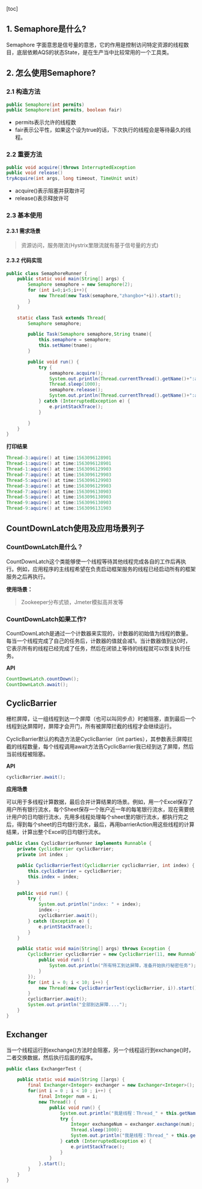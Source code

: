 [toc]

## 1. Semaphore是什么?

Semaphore 字面意思是信号量的意思，它的作用是控制访问特定资源的线程数目，底层依赖AQS的状态State，是在生产当中比较常用的一个工具类。

## 2. 怎么使用Semaphore?

### 2.1 构造方法

```java
public Semaphore(int permits)
public Semaphore(int permits, boolean fair)
```

* permits表示允许的线程数
* fair表示公平性，如果这个设为true的话，下次执行的线程会是等待最久的线程。

### 2.2 重要方法

```java
public void acquire()throws InterruptedException
public void release()
tryAcquire(int args, long timeout, TimeUnit unit)
```

* acquire()表示阻塞并获取许可
* release()表示释放许可

### 2.3 基本使用

#### 2.3.1 需求场景

> 资源访问，服务限流(Hystrix里限流就有基于信号量的方式)

#### 2.3.2 代码实现

```java
public class SemaphoreRunner {
    public static void main(String[] args) {
        Semaphore semaphore = new Semaphore(2);
        for (int i=0;i<5;i++){
            new Thread(new Task(semaphore,"zhangbo+"+i)).start();
        }
    }

    static class Task extends Thread{
        Semaphore semaphore;

        public Task(Semaphore semaphore,String tname){
            this.semaphore = semaphore;
            this.setName(tname);
        }

        public void run() {
            try {
                semaphore.acquire();               
                System.out.println(Thread.currentThread().getName()+":aquire() at time:"+System.currentTimeMillis());
                Thread.sleep(1000);
                semaphore.release();               
                System.out.println(Thread.currentThread().getName()+":aquire() at time:"+System.currentTimeMillis());
            } catch (InterruptedException e) {
                e.printStackTrace();
            }

        }
    }
}
```

**打印结果**

```java
Thread-3:aquire() at time:1563096128901
Thread-1:aquire() at time:1563096128901
Thread-1:aquire() at time:1563096129903
Thread-7:aquire() at time:1563096129903
Thread-5:aquire() at time:1563096129903
Thread-3:aquire() at time:1563096129903
Thread-7:aquire() at time:1563096130903
Thread-5:aquire() at time:1563096130903
Thread-9:aquire() at time:1563096130903
Thread-9:aquire() at time:1563096131903
```



## CountDownLatch使用及应用场景列子

### CountDownLatch是什么？

CountDownLatch这个类能够使一个线程等待其他线程完成各自的工作后再执行。例如，应用程序的主线程希望在负责启动框架服务的线程已经启动所有的框架服务之后再执行。

**使用场景：**

> Zookeeper分布式锁，Jmeter模拟高并发等

### CountDownLatch如果工作?

CountDownLatch是通过一个计数器来实现的，计数器的初始值为线程的数量。每当一个线程完成了自己的任务后，计数器的值就会减1。当计数器值到达0时，它表示所有的线程已经完成了任务，然后在闭锁上等待的线程就可以恢复执行任务。

**API**

```java
CountDownLatch.countDown();
CountDownLatch.await();
```

## CyclicBarrier

栅栏屏障，让一组线程到达一个屏障（也可以叫同步点）时被阻塞，直到最后一个线程到达屏障时，屏障才会开门，所有被屏障拦截的线程才会继续运行。

CyclicBarrier默认的构造方法是CyclicBarrier（int parties），其参数表示屏障拦截的线程数量，每个线程调用await方法告CyclicBarrier我已经到达了屏障，然后当前线程被阻塞。

**API**

```java
cyclicBarrier.await();
```

**应用场景**

可以用于多线程计算数据，最后合并计算结果的场景。例如，用一个Excel保存了用户所有银行流水，每个Sheet保存一个账户近一年的每笔银行流水，现在需要统计用户的日均银行流水，先用多线程处理每个sheet里的银行流水，都执行完之后，得到每个sheet的日均银行流水，最后，再用barrierAction用这些线程的计算结果，计算出整个Excel的日均银行流水。

```java
public class CyclicBarrierRunner implements Runnable {
    private CyclicBarrier cyclicBarrier;
    private int index ;

    public CyclicBarrierTest(CyclicBarrier cyclicBarrier, int index) {
        this.cyclicBarrier = cyclicBarrier;
        this.index = index;
    }

    public void run() {
        try {
            System.out.println("index: " + index);
            index--;
            cyclicBarrier.await();
        } catch (Exception e) {
            e.printStackTrace();
        }
    }

    public static void main(String[] args) throws Exception {
        CyclicBarrier cyclicBarrier = new CyclicBarrier(11, new Runnable() 					          {
            public void run() {
                System.out.println("所有特工到达屏障，准备开始执行秘密任务");
            }
        });
        for (int i = 0; i < 10; i++) {
            new Thread(new CyclicBarrierTest(cyclicBarrier, i)).start();
        }
        cyclicBarrier.await();
        System.out.println("全部到达屏障....");
    }
}
```

## Exchanger

当一个线程运行到exchange()方法时会阻塞，另一个线程运行到exchange()时，二者交换数据，然后执行后面的程序。

```java
public class ExchangerTest {

    public static void main(String []args) {
        final Exchanger<Integer> exchanger = new Exchanger<Integer>();
        for(int i = 0 ; i < 10 ; i++) {
            final Integer num = i;
            new Thread() {
                public void run() {
                    System.out.println("我是线程：Thread_" + this.getName() + "我的数据是：" + num);
                    try {
                        Integer exchangeNum = exchanger.exchange(num);
                        Thread.sleep(1000);
                        System.out.println("我是线程：Thread_" + this.getName() + "我原先的数据为：" + num + " , 交换后的数据为：" + exchangeNum);
                    } catch (InterruptedException e) {
                        e.printStackTrace();
                    }
                }
            }.start();
        }
    }
}
```

